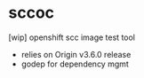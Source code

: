 # sccoc
[wip] openshift scc image test tool

 - relies on Origin v3.6.0 release
 - godep for dependency mgmt
